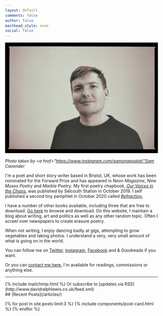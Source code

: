 ```yaml
---
layout: default
comments: false
author: false
masthead_style: none
social: false
---
```

 <img src="/assets/images/site/me.jpg" alt="Photo taken by Sam Cavender @samsnapsalot" class="responsive">
 
*Photo taken by <a href="https://www.instagram.com/samsnapsalot/"Sam Cavender</a>*

I'm a poet and short story writer based in Bristol, UK, whose work has been nominated for the Forward Prize and has appeared in *Neon Magazine*, *Nine Muses Poetry* and *Marble Poetry*. My first poetry chapbook, *[Our Voices in the Chaos](/ourvoicesinthechaos/)*, was published by Selcouth Station in October 2019. I self published a second tiny pamphlet in October 2020 called *[Refraction.](https://davidralphlewis.bigcartel.com/product/refraction)*

I have a number of other books available, including three that are free to download. [Go here](/mybooks/) to browse and download. On this website, I maintain a blog about writing, art and politics as well as any other random topic. Often I scrawl over newspapers to create erasure poetry.

When not writing, I enjoy dancing badly at gigs, attempting to grow vegetables and taking photos. I understand a very, very small amount of what is going on in the world.

You can follow me on <a href="https://twitter.com/davidralphlewis" rel="me">Twitter</a>, [Instagram](https://www.instagram.com/davidralphlewis), [Facebook](https://www.facebook.com/davidralphlewis) and & Goodreads if you want.

Or you can <a href="mailto:contact@davidralphlewis.co.uk" rel="me">contact me here.</a> I'm available for readings, commissions or anything else.

<hr>
{% include mailchimp.html %}
Or subscribe to [updates via RSS](http://www.davidralphlewis.co.uk/feed.xml)
<br />
## [Recent Posts](/articles/)

{% for post in site.posts limit:3 %}
{% include components/post-card.html %}
{% endfor %}
<br >
